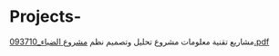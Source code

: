 # Projects-
مشاريع تقنية معلومات 
مشروع تحليل وتصميم نظم [مشروع الضياء_093710.pdf](https://github.com/user-attachments/files/18247188/_093710.pdf)
